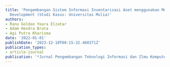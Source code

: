 ```yaml
---
title: 'Pengembangan Sistem Informasi Inventarisasi Aset menggunakan Metode Test Driven
  Development (Studi Kasus: Universitas Mulia)'
authors:
- Ranu Goldan Yeara Elzatar
- Adam Hendra Brata
- Agi Putra Kharisma
date: '2022-01-01'
publishDate: '2023-12-10T00:15:32.460371Z'
publication_types:
- article-journal
publication: '*Jurnal Pengembangan Teknologi Informasi dan Ilmu Komputer*'
---
```


